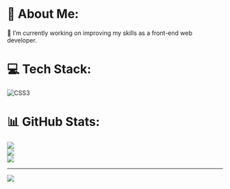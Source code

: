 # 💫 About Me:
💼 I’m currently working on improving my skills as a front-end web developer.


# 💻 Tech Stack:
![CSS3](https://img.shields.io/badge/css3-%231572B6.svg?style=for-the-badge&logo=css3&logoColor=white)
# 📊 GitHub Stats:
![](https://github-readme-stats.vercel.app/api?username=HazemMaddouri&theme=onedark&hide_border=true&include_all_commits=false&count_private=false)<br/>
![](https://github-readme-streak-stats.herokuapp.com/?user=HazemMaddouri&theme=onedark&hide_border=true)<br/>
![](https://github-readme-stats.vercel.app/api/top-langs/?username=HazemMaddouri&theme=onedark&hide_border=true&include_all_commits=false&count_private=false&layout=compact)

---
[![](https://visitcount.itsvg.in/api?id=HazemMaddouri&icon=0&color=0)](https://visitcount.itsvg.in)
